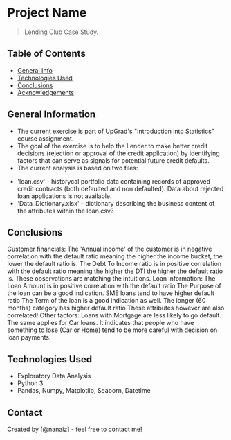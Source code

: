 # Project Name
> Lending Club Case Study.


## Table of Contents
* [General Info](#general-information)
* [Technologies Used](#technologies-used)
* [Conclusions](#conclusions)
* [Acknowledgements](#acknowledgements)

<!-- You can include any other section that is pertinent to your problem -->

## General Information
- The current exercise is part of UpGrad's "Introduction into Statistics" course assignment.
- The goal of the exercise is to help the Lender to make better credit decisions (rejection or approval of the credit application) by identifying factors that can serve as signals for potential future credit defaults. 
- The current analysis is based on two files:
* 'loan.csv' - historycal portfolio data containing records of approved credit contracts (both defaulted and non defaulted). Data about rejected loan applications is not available.
* 'Data_Dictionary.xlsx' - dictionary describing the business content of the attributes within the loan.csv?

<!-- You don't have to answer all the questions - just the ones relevant to your project. -->

## Conclusions
Customer financials: The 'Annual income' of the customer is in negative correlation with the default ratio meaning the higher the income bucket, the lower the default ratio is. The Debt To Income ratio is in positive correlation with the default ratio meaning the higher the DTI the higher the default ratio is. These observations are matching the intuitions.
Loan information: The Loan Amount is in positive correlation with the default ratio The Purpose of the loan can be a good indication. SME loans tend to have higher default ratio The Term of the loan is a good indication as well. The longer (60 months) category has higher default ratio These attributes however are also correlated!
Other factors: Loans with Mortgage are less likely to go default. The same applies for Car loans. It indicates that people who have something to lose (Car or Home) tend to be more careful with decision on loan payments.

<!-- You don't have to answer all the questions - just the ones relevant to your project. -->


## Technologies Used
- Exploratory Data Analysis
- Python 3
- Pandas, Numpy, Matplotlib, Seaborn, Datetime

<!-- As the libraries versions keep on changing, it is recommended to mention the version of library used in this project -->

<!-- ## Acknowledgements
Give credit here.
- This project was inspired by...
- References if any...
- This project was based on [this tutorial](https://www.example.com). -->


## Contact
Created by [@nanaiz] - feel free to contact me!


<!-- Optional -->
<!-- ## License -->
<!-- This project is open source and available under the [... License](). -->

<!-- You don't have to include all sections - just the one's relevant to your project -->